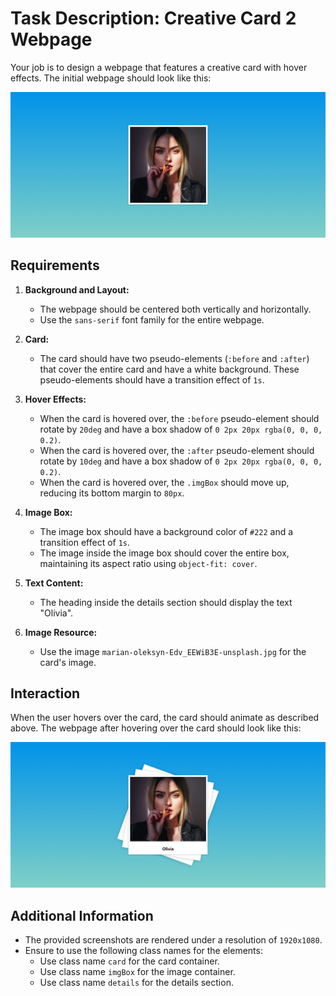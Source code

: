 
# Task Description: Creative Card 2 Webpage

Your job is to design a webpage that features a creative card with hover effects. The initial webpage should look like this:

![initial webpage](./_images/origin.png)

## Requirements

1. **Background and Layout:**
   - The webpage should be centered both vertically and horizontally.
   - Use the `sans-serif` font family for the entire webpage.

2. **Card:**
   - The card should have two pseudo-elements (`:before` and `:after`) that cover the entire card and have a white background. These pseudo-elements should have a transition effect of `1s`.

3. **Hover Effects:**
   - When the card is hovered over, the `:before` pseudo-element should rotate by `20deg` and have a box shadow of `0 2px 20px rgba(0, 0, 0, 0.2)`.
   - When the card is hovered over, the `:after` pseudo-element should rotate by `10deg` and have a box shadow of `0 2px 20px rgba(0, 0, 0, 0.2)`.
   - When the card is hovered over, the `.imgBox` should move up, reducing its bottom margin to `80px`.

4. **Image Box:**
   - The image box should have a background color of `#222` and a transition effect of `1s`.
   - The image inside the image box should cover the entire box, maintaining its aspect ratio using `object-fit: cover`.

6. **Text Content:**
   - The heading inside the details section should display the text "Olivia".

7. **Image Resource:**
   - Use the image `marian-oleksyn-Edv_EEWiB3E-unsplash.jpg` for the card's image.

## Interaction

When the user hovers over the card, the card should animate as described above. The webpage after hovering over the card should look like this:

![after hover](./_images/after_hover.png)

## Additional Information

- The provided screenshots are rendered under a resolution of `1920x1080`.
- Ensure to use the following class names for the elements:
  - Use class name `card` for the card container.
  - Use class name `imgBox` for the image container.
  - Use class name `details` for the details section.
